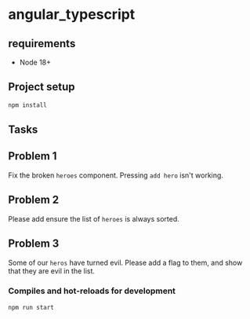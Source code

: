 # angular_typescript

## requirements

- Node 18+

## Project setup

```bash
npm install
```

## Tasks

## Problem 1

Fix the broken `heroes` component. Pressing `add hero` isn't working.

## Problem 2

Please add ensure the list of `heroes` is always sorted.

## Problem 3

Some of our `heros` have turned evil. Please add a flag to them, and show that they are evil in the list.

### Compiles and hot-reloads for development

```bash
npm run start
```
